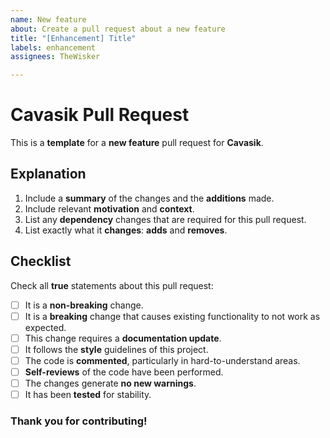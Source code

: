 ```yaml
---
name: New feature
about: Create a pull request about a new feature
title: "[Enhancement] Title"
labels: enhancement
assignees: TheWisker

---
```


# Cavasik Pull Request

This is a **template** for a **new feature** pull request for **Cavasik**.

## Explanation

1. Include a **summary** of the changes and the **additions** made.
2. Include relevant **motivation** and **context**.
3. List any **dependency** changes that are required for this pull request.
4. List exactly what it **changes**: **adds** and **removes**.

## Checklist

Check all **true** statements about this pull request:

- [ ] It is a **non-breaking** change.
- [ ] It is a **breaking** change that causes existing functionality to not work as expected.
- [ ] This change requires a **documentation update**.
- [ ] It follows the **style** guidelines of this project.
- [ ] The code is **commented**, particularly in hard-to-understand areas.
- [ ] **Self-reviews** of the code have been performed.
- [ ] The changes generate **no new warnings**.
- [ ] It has been **tested** for stability.

### Thank you for contributing!